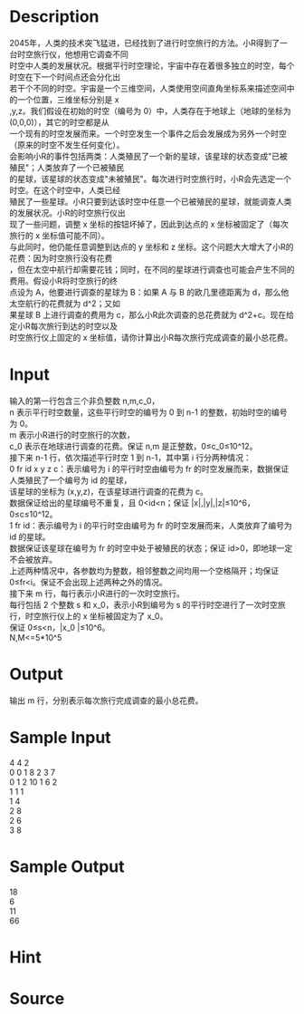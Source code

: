 
# Description

<div class="content"><div>2045年，人类的技术突飞猛进，已经找到了进行时空旅行的方法。小R得到了一台时空旅行仪，他想用它调查不同</div>
<div>时空中人类的发展状况。根据平行时空理论，宇宙中存在着很多独立的时空，每个时空在下一个时间点还会分化出</div>
<div>若干个不同的时空。宇宙是一个三维空间，人类使用空间直角坐标系来描述空间中的一个位置，三维坐标分别是 x</div>
<div>,y,z。我们假设在初始的时空（编号为 0）中，人类存在于地球上（地球的坐标为 (0,0,0)），其它的时空都是从</div>
<div>一个现有的时空发展而来。一个时空发生一个事件之后会发展成为另外一个时空（原来的时空不发生任何变化）。</div>
<div>会影响小R的事件包括两类：人类殖民了一个新的星球，该星球的状态变成&#34;已被殖民&#34;；人类放弃了一个已被殖民</div>
<div>的星球，该星球的状态变成&#34;未被殖民&#34;。每次进行时空旅行时，小R会先选定一个时空。在这个时空中，人类已经</div>
<div>殖民了一些星球。小R只要到达该时空中任意一个已被殖民的星球，就能调查人类的发展状况。小R的时空旅行仪出</div>
<div>现了一些问题，调整 x 坐标的按钮坏掉了，因此到达点的 x 坐标被固定了（每次旅行的 x 坐标值可能不同）。</div>
<div>与此同时，他仍能任意调整到达点的 y 坐标和 z 坐标。这个问题大大增大了小R的花费：因为时空旅行没有花费</div>
<div>，但在太空中航行却需要花钱；同时，在不同的星球进行调查也可能会产生不同的费用。假设小R将时空旅行的终</div>
<div>点设为 A，他要进行调查的星球为 B：如果 A 与 B 的欧几里德距离为 d，那么他太空航行的花费就为 d^2；又如</div>
<div>果星球 B 上进行调查的费用为 c，那么小R此次调查的总花费就为 d^2+c。现在给定小R每次旅行到达的时空以及</div>
<div>时空旅行仪上固定的 x 坐标值，请你计算出小R每次旅行完成调查的最小总花费。</div>
<div></div>
<p></p></div>

# Input

<div class="content"><div>输入的第一行包含三个非负整数 n,m,c_0，</div>
<div>n 表示平行时空数量，这些平行时空的编号为 0 到 n-1 的整数，初始时空的编号为 0。</div>
<div>m 表示小R进行的时空旅行的次数，</div>
<div>c_0 表示在地球进行调查的花费。保证 n,m 是正整数，0≤c_0≤10^12。</div>
<div>接下来 n-1 行，依次描述平行时空 1 到 n-1，其中第 i 行分两种情况：</div>
<div>0 fr id x y z c：表示编号为 i 的平行时空由编号为 fr 的时空发展而来，数据保证人类殖民了一个编号为 id 的星球，</div>
<div>该星球的坐标为 (x,y,z)，在该星球进行调查的花费为 c。</div>
<div>数据保证给出的星球编号不重复，且 0&lt;id&lt;n；保证 |x|,|y|,|z|≤10^6，0≤c≤10^12。</div>
<div>1 fr id：表示编号为 i 的平行时空由编号为 fr 的时空发展而来，人类放弃了编号为 id 的星球。</div>
<div>数据保证该星球在编号为 fr 的时空中处于被殖民的状态；保证 id&gt;0，即地球一定不会被放弃。</div>
<div>上述两种情况中，各参数均为整数，相邻整数之间均用一个空格隔开；均保证 0≤fr&lt;i。保证不会出现上述两种之外的情况。</div>
<div>接下来 m 行，每行表示小R进行的一次时空旅行。</div>
<div>每行包括 2 个整数 s 和 x_0，表示小R到编号为 s 的平行时空进行了一次时空旅行，时空旅行仪上的 x 坐标被固定为了 x_0。</div>
<div>保证 0≤s&lt;n，|x_0 |≤10^6。</div>
<div>N,M&lt;=5*10^5</div>
<div></div>
<p></p></div>

# Output

<div class="content"><div>输出 m 行，分别表示每次旅行完成调查的最小总花费。</div>
<div></div>
<p></p></div>

# Sample Input

<div class="content"><span class="sampledata">4 4 2<br/>
0 0 1 8 2 3 7<br/>
0 1 2 10 1 6 2<br/>
1 1 1<br/>
1 4<br/>
2 8<br/>
2 6<br/>
3 8</span></div>

# Sample Output

<div class="content"><span class="sampledata">18<br/>
6<br/>
11<br/>
66</span></div>

# Hint

<div class="content"><p></p></div>

# Source

<div class="content"><p><a href="problemset.php?search="></a></p></div>

